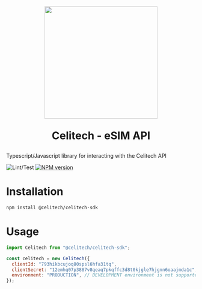 <h1 align="center">
    <a style="text-decoration: none" href="https://www.celitech.com">
      <img width="300px" src="https://celitech.com/wp-content/uploads/2022/11/CELITECH-eSIM-Platform_2-1024x306.jpg" />
      <p align="center">Celitech - eSIM API</p>
    </a>
</h1>

Typescript/Javascript library for interacting with the Celitech API

![Lint/Test](https://github.com/Celitech/CelitechSDK/actions/workflows/linting.yml/badge.svg)
[![NPM version](https://img.shields.io/npm/v/@celitech/celitech-sdk)](https://www.npmjs.com/package/@celitech/celitech-sdk)

# Installation

```sh
npm install @celitech/celitech-sdk
```

# Usage

```js
import Celitech from "@celitech/celitech-sdk";

const celitech = new Celitech({
  clientId: "793hikbcujoq80spsl6hfa31tq",
  clientSecret: "12emhq07p3887v8qeaq7pkqffc3d8t0kjgle7hjgnn6oaajmda1c",
  environment: "PRODUCTION", // DEVELOPMENT environment is not supported yet
});
```
